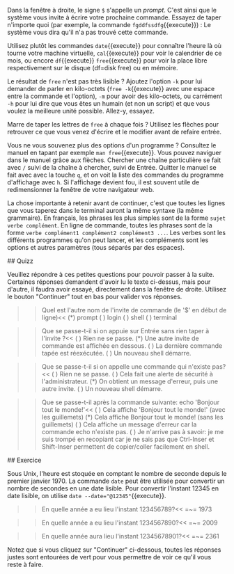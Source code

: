 Dans la fenêtre à droite, le signe ```$``` s'appelle un *prompt*. C'est ainsi
que le système vous invite à écrire votre prochaine commande. Essayez de taper
n'importe quoi (par exemple, la commande ```fgddfssdfg```{{execute}}) : Le
système vous dira qu'il n'a pas trouvé cette commande.

Utilisez plutôt les commandes ```date```{{execute}} pour connaître l'heure là où
tourne votre machine virtuelle, ```cal```{{execute}} pour voir le calendrier de
ce mois, ou encore ```df```{{execute}} ```free```{{execute}} pour voir la place
libre respectivement sur le disque (df=disk free) ou en mémoire.

Le résultat de ```free``` n'est pas très lisible ? Ajoutez l'option ```-k```
pour lui demander de parler en kilo-octets (```free -k```{{execute}}
avec une espace entre la commande et l'option), ```-m``` pour avoir
des kilo-octets, ou carrément ```-h``` pour lui dire que vous êtes un
humain (et non un script) et que vous voulez la meilleure unité
possible. Allez-y, essayez.

Marre de taper les lettres de ```free``` à chaque fois ? Utilisez les flèches
pour retrouver ce que vous venez d'écrire et le modifier avant de refaire
entrée. 

Vous ne vous souvenez plus des options d'un programme ? Consultez le
manuel en tapant par exemple ```man free```{{execute}}. Vous pouvez
naviguer dans le manuel grâce aux flèches. Chercher une chaîne
particulière se fait avec ```/``` suivi de la chaîne à chercher, suivi
de Entrée. Quitter le manuel se fait avec avec la touche ```q```, et
on voit la liste des commandes du programme d'affichage avec ```h```.
Si l'affichage devient fou, il est souvent utile de redimensionner la
fenêtre de votre navigateur web.

La chose importante à retenir avant de continuer, c'est que toutes les lignes
que vous taperez dans le terminal auront la même syntaxe (la même grammaire). En
français, les phrases les plus simples sont de la forme ```sujet verbe complément```. 
En ligne de commande, toutes les phrases sont de la forme
```verbe complément1 complément2 complément3 ...```. Les verbes sont les différents
programmes qu'on peut lancer, et les compléments sont les options et autres 
paramètres (tous séparés par des espaces). 

## Quizz

Veuillez répondre à ces petites questions pour pouvoir passer à la
suite. Certaines réponses demandent d'avoir lu le texte ci-dessus,
mais pour d'autre, il faudra avoir essayé, directement dans la fenêtre
de droite. Utilisez le bouton "Continuer" tout en bas pour valider vos
réponses.

>>Quel est l'autre nom de l'invite de commande (le '$' en début de ligne)<<
(*) prompt
( ) login
( ) shell
( ) terminal

>>Que se passe-t-il si on appuie sur Entrée sans rien taper à l'invite ?<<
( ) Rien ne se passe.
(*) Une autre invite de commande est affichée en dessous.
( ) La dernière commande tapée est réexécutée.
( ) Un nouveau shell démarre.

>>Que se passe-t-il si on appelle une commande qui n'existe pas?<<
( ) Rien ne se passe.
( ) Cela fait une alerte de sécurité à l'administrateur.
(*) On obtient un message d'erreur, puis une autre invite.
( ) Un nouveau shell démarre.

>>Que se passe-t-il après la commande suivante: echo 'Bonjour tout le monde!'<<
( ) Cela affiche 'Bonjour tout le monde!' (avec les guillemets)
(*) Cela affiche Bonjour tout le monde! (sans les guillemets)
( ) Cela affiche un message d'erreur car la commande echo n'existe pas.
( ) Je n'arrive pas à savoir: je me suis trompé en recopiant car je ne sais pas que Ctrl-Inser et Shift-Inser permettent de copier/coller facilement en shell.

## Exercice

Sous Unix, l'heure est stoquée en comptant le nombre de seconde depuis
le premier janvier 1970. La commande ```date``` peut être utilisée
pour convertir un nombre de secondes en une date lisible. Pour
convertir l'instant 12345 en date lisible, on utilise 
```date --date="@12345"```{{execute}}.

>>En quelle année a eu lieu l'instant 123456789?<<
=~= 1973

>>En quelle année a eu lieu l'instant 1234567890?<<
=~= 2009

>>En quelle année aura lieu l'instant 12345678901?<<
=~= 2361

Notez que si vous cliquez sur "Continuer" ci-dessous, toutes les
réponses justes sont entourées de vert pour vous permettre de voir ce
qu'il vous reste à faire.

